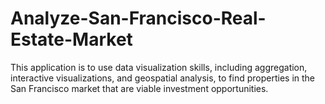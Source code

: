 # Analyze-San-Francisco-Real-Estate-Market
This application is to use data visualization skills, including aggregation, interactive visualizations, and geospatial analysis, to find properties in the San Francisco market that are viable investment opportunities.
